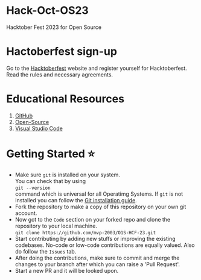 # Hack-Oct-OS23

Hacktober Fest 2023 for Open Source

# Hactoberfest sign-up

Go to the [Hacktoberfest](https://hacktoberfest.com/) website and register yourself for Hacktoberfest.
Read the rules and necessary agreements.

# Educational Resources

1. [GitHub](https://learn.microsoft.com/en-in/training/modules/introduction-to-github/)
2. [Open-Source](https://www.codecademy.com/learn/introduction-to-open-source)
3. [Visual Studio Code](https://code.visualstudio.com/docs/introvideos/basics)

# Getting Started ⭐

- Make sure `git` is installed on your system.\
  You can check that by using \
  `git --version`\
  command which is universal for all Operatimg Systems. If `git` is not installed you can follow the [Git installation guide](https://git-scm.com/book/en/v2/Getting-Started-Installing-Git).
- Fork the repository to make a copy of this repository on your own git account.
- Now got to the `Code` section on your forked repo and clone the repository to your local machine.\
  `git clone https://github.com/mvp-2003/O1S-HCF-23.git`
- Start contributing by adding new stuffs or improving the existing codebases. No-code or low-code contributions are equally valued. Also do follow the `Issues` tab.
- After doing the contributions, make sure to commit and merge the changes to your branch after which you can raise a 'Pull Request'.
- Start a new PR and it will be looked upon.

